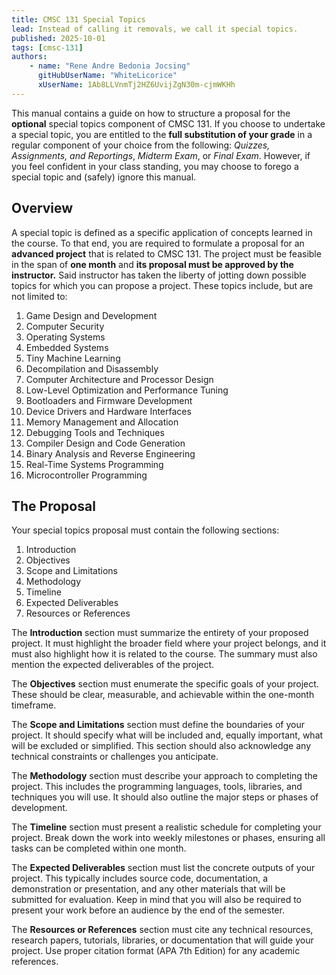 ```yaml
---
title: CMSC 131 Special Topics
lead: Instead of calling it removals, we call it special topics.
published: 2025-10-01
tags: [cmsc-131]
authors:
    - name: "Rene Andre Bedonia Jocsing"
      gitHubUserName: "WhiteLicorice"
      xUserName: 1Ab8LLVnmTj2HZ6UvijZgN30m-cjmWKHh
---
```


This manual contains a guide on how to structure a proposal for the **optional** special topics component of CMSC 131. If you choose to undertake a special topic, you are entitled to the **full substitution of your grade** in a regular component of your choice from the following: *Quizzes, Assignments, and Reportings*, *Midterm Exam*, or *Final Exam*. However, if you feel confident in your class standing, you may choose to forego a special topic and (safely) ignore this manual.

## Overview

A special topic is defined as a specific application of concepts learned in the course. To that end, you are required to formulate a proposal for an **advanced project** that is related to CMSC 131. The project must be feasible in the span of **one month** and **its proposal must be approved by the instructor.** Said instructor has taken the liberty of jotting down possible topics for which you can propose a project. These topics include, but are not limited to:

1. Game Design and Development
2. Computer Security
3. Operating Systems
4. Embedded Systems
5. Tiny Machine Learning
6. Decompilation and Disassembly
7. Computer Architecture and Processor Design
8. Low-Level Optimization and Performance Tuning
9. Bootloaders and Firmware Development
10. Device Drivers and Hardware Interfaces
11. Memory Management and Allocation
12. Debugging Tools and Techniques
13. Compiler Design and Code Generation
14. Binary Analysis and Reverse Engineering
15. Real-Time Systems Programming
16. Microcontroller Programming

## The Proposal

Your special topics proposal must contain the following sections:

1. Introduction
2. Objectives
3. Scope and Limitations
4. Methodology
5. Timeline
6. Expected Deliverables
7. Resources or References

The **Introduction** section must summarize the entirety of your proposed project. It must highlight the broader field where your project belongs, and it must also highlight how it is related to the course. The summary must also mention the expected deliverables of the project.

The **Objectives** section must enumerate the specific goals of your project. These should be clear, measurable, and achievable within the one-month timeframe.

The **Scope and Limitations** section must define the boundaries of your project. It should specify what will be included and, equally important, what will be excluded or simplified. This section should also acknowledge any technical constraints or challenges you anticipate.

The **Methodology** section must describe your approach to completing the project. This includes the programming languages, tools, libraries, and techniques you will use. It should also outline the major steps or phases of development.

The **Timeline** section must present a realistic schedule for completing your project. Break down the work into weekly milestones or phases, ensuring all tasks can be completed within one month.

The **Expected Deliverables** section must list the concrete outputs of your project. This typically includes source code, documentation, a demonstration or presentation, and any other materials that will be submitted for evaluation. Keep in mind that you will also be required to present your work before an audience by the end of the semester.

The **Resources or References** section must cite any technical resources, research papers, tutorials, libraries, or documentation that will guide your project. Use proper citation format (APA 7th Edition) for any academic references.